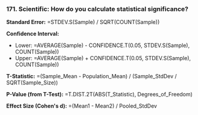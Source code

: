 ### 171. **Scientific: How do you calculate statistical significance?**

**Standard Error:**
=STDEV.S(Sample) / SQRT(COUNT(Sample))

**Confidence Interval:**

- Lower: =AVERAGE(Sample) - CONFIDENCE.T(0.05, STDEV.S(Sample), COUNT(Sample))
- Upper: =AVERAGE(Sample) + CONFIDENCE.T(0.05, STDEV.S(Sample), COUNT(Sample))

**T-Statistic:**
=(Sample_Mean - Population_Mean) / (Sample_StdDev / SQRT(Sample_Size))

**P-Value (from T-Test):**
=T.DIST.2T(ABS(T_Statistic), Degrees_of_Freedom)

**Effect Size (Cohen's d):**
=(Mean1 - Mean2) / Pooled_StdDev
